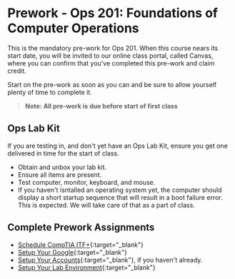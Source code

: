 # Prework - Ops 201: Foundations of Computer Operations

This is the mandatory pre-work for Ops 201. When this course nears its start date, you will be invited to our online class portal, called Canvas, where you can confirm that you've completed this pre-work and claim credit.

Start on the pre-work as soon as you can and be sure to allow yourself plenty of time to complete it.

> **Note: All pre-work is due before start of first class**

## Ops Lab Kit

If you are testing in, and don't yet have an Ops Lab Kit, ensure you get one delivered in time for the start of class. 

- Obtain and unbox your lab kit. 
- Ensure all items are present. 
- Test computer, monitor, keyboard, and mouse. 
- If you haven't isntalled an operating system yet, the computer should display a short startup sequence that will result in a boot failure error. This is expected. We will take care of that as a part of class. 

## Complete Prework Assignments

- [Schedule CompTIA ITF+](https://codefellows.github.io/ops-201-guide/curriculum/prework/schedule-certification){:target="_blank"}
- [Setup Your Google](https://codefellows.github.io/ops-301-guide/curriculum/prework/setup-your-google){:target="_blank"}
- [Setup Your Accounts](https://codefellows.github.io/ops-201-guide/curriculum/prework/setup-your-accounts){:target="_blank"}, if you haven't already. 
- [Setup Your Lab Environment](https://codefellows.github.io/ops-201-guide/curriculum/prework/setup-your-lab-environment){:target="_blank"}
